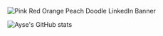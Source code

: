![Pink Red Orange Peach Doodle LinkedIn Banner](https://github.com/user-attachments/assets/63bd9ef2-02b1-4276-9538-585b53e9bd50)



![Ayse's GitHub stats](https://github-readme-stats.vercel.app/api?username=ayseeyalciner&show_icons=true&theme=jolly)
<!-- ![Top Langs](https://github-readme-stats.vercel.app/api/top-langs/?username=ayseeyalciner&hide_progress=true) --!)
